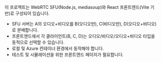 <!-- Use this file to provide workspace-specific custom instructions to Copilot. For more details, visit https://code.visualstudio.com/docs/copilot/copilot-customization#_use-a-githubcopilotinstructionsmd-file -->

이 프로젝트는 WebRTC SFU(Node.js, mediasoup)와 React 프론트엔드(Vite 기반)로 구성되어 있습니다.
- SFU 서버는 A의 오디오+비디오를 B(오디오만), C(비디오만), D(오디오+비디오)로 분배합니다.
- 프론트엔드에서 각 클라이언트(B, C, D)는 오디오/비디오/오디오+비디오 타입을 동적으로 선택할 수 있습니다.
- 로컬 및 Azure 컨테이너 환경에서 동작해야 합니다.
- 테스트 및 시뮬레이션을 위한 프론트엔드 페이지가 필요합니다.
